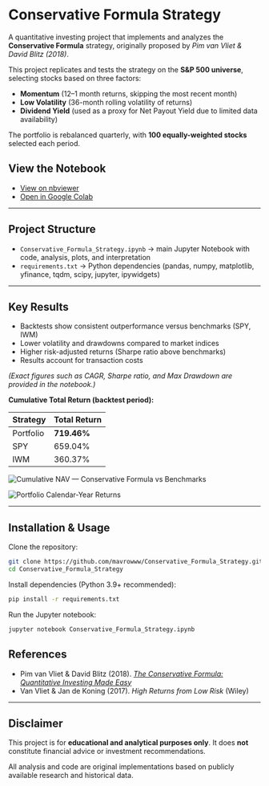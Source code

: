 ﻿# Conservative Formula Strategy

A quantitative investing project that implements and analyzes the **Conservative Formula** strategy,
originally proposed by *Pim van Vliet & David Blitz (2018)*.

This project replicates and tests the strategy on the **S&P 500 universe**,
selecting stocks based on three factors:

- **Momentum** (12–1 month returns, skipping the most recent month)
- **Low Volatility** (36-month rolling volatility of returns)
- **Dividend Yield** (used as a proxy for Net Payout Yield due to limited data availability)

The portfolio is rebalanced quarterly, with **100 equally-weighted stocks** selected each period.

## View the Notebook

- [View on nbviewer](https://nbviewer.org/github/mavrowww/Conservative_Formula_Strategy/blob/main/Conservative_Formula_Strategy.ipynb)  
- [Open in Google Colab](https://colab.research.google.com/github/mavrowww/Conservative_Formula_Strategy/blob/main/Conservative_Formula_Strategy.ipynb)

---

## Project Structure
- `Conservative_Formula_Strategy.ipynb` → main Jupyter Notebook with code, analysis, plots, and interpretation  
- `requirements.txt` → Python dependencies (pandas, numpy, matplotlib, yfinance, tqdm, scipy, jupyter, ipywidgets)  

---

## Key Results
- Backtests show consistent outperformance versus benchmarks (SPY, IWM)  
- Lower volatility and drawdowns compared to market indices  
- Higher risk-adjusted returns (Sharpe ratio above benchmarks)  
- Results account for transaction costs  

*(Exact figures such as CAGR, Sharpe ratio, and Max Drawdown are provided in the notebook.)*

**Cumulative Total Return (backtest period):**

| Strategy   | Total Return |
|------------|--------------|
| Portfolio  | **719.46%**  |
| SPY        | 659.04%      |
| IWM        | 360.37%      |


![Cumulative NAV — Conservative Formula vs Benchmarks](https://github.com/user-attachments/assets/79b8945e-89a0-4339-a644-8abe88aa82a6)

![Portfolio Calendar-Year Returns](https://github.com/user-attachments/assets/2b1c0784-8594-4eb4-91ad-ec3db2499b39)


---

## Installation & Usage

Clone the repository:
```bash
git clone https://github.com/mavrowww/Conservative_Formula_Strategy.git
cd Conservative_Formula_Strategy
```

Install dependencies (Python 3.9+ recommended):
```bash
pip install -r requirements.txt
```

Run the Jupyter notebook:
```bash
jupyter notebook Conservative_Formula_Strategy.ipynb
```

## References
- Pim van Vliet & David Blitz (2018). [*The Conservative Formula: Quantitative Investing Made Easy*](https://ssrn.com/abstract=3145152)  
- Van Vliet & Jan de Koning (2017). *High Returns from Low Risk* (Wiley)

---

## Disclaimer
This project is for **educational and analytical purposes only**.
It does **not** constitute financial advice or investment recommendations.

All analysis and code are original implementations based on publicly available research and historical data.



